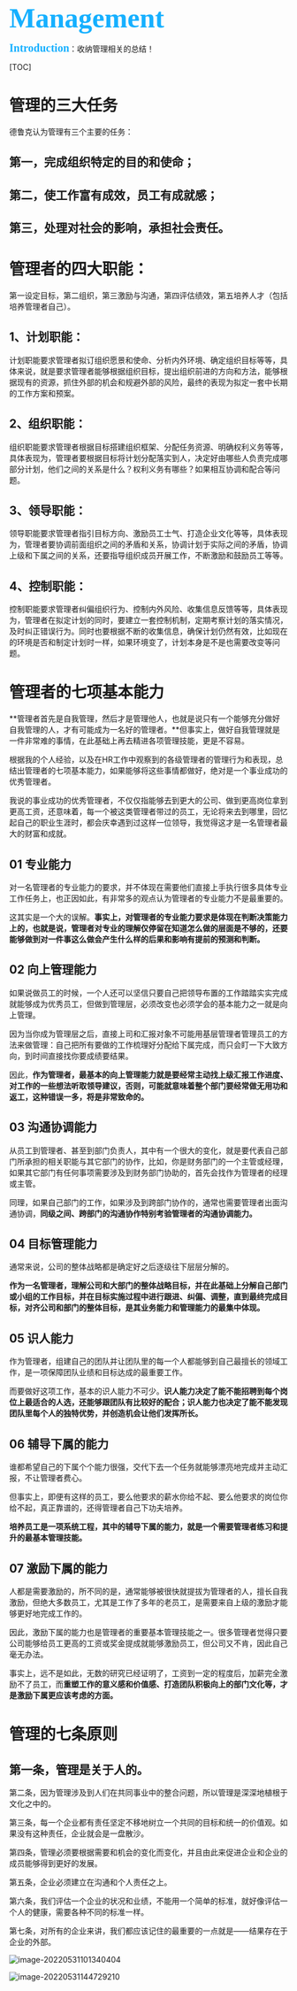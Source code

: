 <div style="color:#16b0ff;font-size:50px;font-weight: 900;text-shadow: 5px 5px 10px var(--theme-color);font-family: 'Comic Sans MS';">Management</div>

<span style="color:#16b0ff;font-size:20px;font-weight: 900;font-family: 'Comic Sans MS';">Introduction</span>：收纳管理相关的总结！

[TOC]

# 管理的三大任务

德鲁克认为管理有三个主要的任务：

## 第一，完成组织特定的目的和使命；

## 第二，使工作富有成效，员工有成就感；

## 第三，处理对社会的影响，承担社会责任。







# 管理者的四大职能：

第一设定目标，第二组织，第三激励与沟通，第四评估绩效，第五培养人才（包括培养管理者自己）。

## 1、计划职能：

计划职能要求管理者拟订组织愿景和使命、分析内外环境、确定组织目标等等，具体来说，就是要求管理者能够根据组织目标，提出组织前进的方向和方法，能够根据现有的资源，抓住外部的机会和规避外部的风险，最终的表现为拟定一套中长期的工作方案和预案。

## 2、组织职能：

组织职能要求管理者根据目标搭建组织框架、分配任务资源、明确权利义务等等，具体表现为，管理者要根据目标将计划分配落实到人，决定好由哪些人负责完成哪部分计划，他们之间的关系是什么？权利义务有哪些？如果相互协调和配合等问题。

## 3、领导职能：

领导职能要求管理者指引目标方向、激励员工士气、打造企业文化等等，具体表现为，管理者要协调前面组织之间的矛盾和关系，协调计划于实际之间的矛盾，协调上级和下属之间的关系，还要指导组织成员开展工作，不断激励和鼓励员工等等。

## 4、控制职能：

控制职能要求管理者纠偏组织行为、控制内外风险、收集信息反馈等等，具体表现为，管理者在拟定计划的同时，要建立一套控制机制，定期考察计划的落实情况，及时纠正错误行为。同时也要根据不断的收集信息，确保计划仍然有效，比如现在的环境是否和制定计划时一样，如果环境变了，计划本身是不是也需要改变等问题。



# 管理者的七项基本能力



**管理者首先是自我管理，然后才是管理他人，也就是说只有一个能够充分做好自我管理的人，才有可能成为一名好的管理者。**但事实上，做好自我管理就是一件非常难的事情，在此基础上再去精进各项管理技能，更是不容易。

根据我的个人经验，以及在HR工作中观察到的各级管理者的管理行为和表现，总结出管理者的七项基本能力，如果能够将这些事情都做好，绝对是一个事业成功的优秀管理者。



我说的事业成功的优秀管理者，不仅仅指能够去到更大的公司、做到更高岗位拿到更高工资，还意味着，每一个被这类管理者带过的员工，无论将来去到哪里，回忆起自己的职业生涯时，都会庆幸遇到过这样一位领导，我觉得这才是一名管理者最大的财富和成就。

## 01 专业能力



对一名管理者的专业能力的要求，并不体现在需要他们直接上手执行很多具体专业工作任务上，也正因如此，有非常多的观点认为管理者的专业能力不是最重要的。



这其实是一个大的误解。**事实上，对管理者的专业能力要求是体现在判断决策能力上的，也就是说，管理者对专业的理解仅停留在知道怎么做的层面是不够的，还要能够做到对一件事这么做会产生什么样的后果和影响有提前的预测和判断。**



## 02 向上管理能力



如果说做员工的时候，一个人还可以坚信只要自己把领导布置的工作踏踏实实完成就能够成为优秀员工，但做到管理层，必须改变也必须学会的基本能力之一就是向上管理。



因为当你成为管理层之后，直接上司和汇报对象不可能用基层管理者管理员工的方法来做管理：自己把所有要做的工作梳理好分配给下属完成，而只会盯一下大致方向，到时间直接找你要成绩要结果。

因此，**作为管理者，最基本的向上管理能力就是要经常主动找上级汇报工作进度、对工作的一些想法听取领导建议，否则，可能就意味着整个部门要经常做无用功和返工，这种错误一多，将是非常致命的。**



## 03 沟通协调能力



从员工到管理者、甚至到部门负责人，其中有一个很大的变化，就是要代表自己部门所承担的相关职能与其它部门的协作，比如，你是财务部门的一个主管或经理，如果其它部门有任何事项需要涉及到财务部门协助的，首先会找作为管理者的经理或主管。



同理，如果自己部门的工作，如果涉及到跨部门协作的，通常也需要管理者出面沟通协调，**同级之间、跨部门的沟通协作特别考验管理者的沟通协调能力。**



## 04 目标管理能力



通常来说，公司的整体战略都是确定好之后逐级往下层层分解的。



**作为一名管理者，理解公司和大部门的整体战略目标，并在此基础上分解自己部门或小组的工作目标，并在目标实施过程中进行跟进、纠偏、调整，直到最终完成目标，对齐公司和部门的整体目标，是其业务能力和管理能力的最集中体现。**



## 05 识人能力



作为管理者，组建自己的团队并让团队里的每一个人都能够到自己最擅长的领域工作，是一项保障团队业绩和目标达成的最重要工作。



而要做好这项工作，基本的识人能力不可少。**识人能力决定了能不能招聘到每个岗位上最适合的人选，还能够跟团队有比较好的配合；识人能力也决定了能不能发现团队里每个人的独特优势，并创造机会让他们发挥所长。**



## 06 辅导下属的能力



谁都希望自己的下属个个能力很强，交代下去一个任务就能够漂亮地完成并主动汇报，不让管理者费心。

但事实上，即便有这样的员工，要么他要求的薪水你给不起、要么他要求的岗位你给不起，真正靠谱的，还得管理者自己下功夫培养。

**培养员工是一项系统工程，其中的辅导下属的能力，就是一个需要管理者练习和提升的最基本管理技能。**



## 07 激励下属的能力



人都是需要激励的，所不同的是，通常能够被很快就提拔为管理者的人，擅长自我激励，但绝大多数员工，尤其是工作了多年的老员工，是需要来自上级的激励才能够更好地完成工作的。

因此，激励下属的能力也是管理者的重要基本管理技能之一。很多管理者觉得只要公司能够给员工更高的工资或奖金提成就能够激励员工，但公司又不肯，因此自己毫无办法。

事实上，远不是如此，无数的研究已经证明了，工资到一定的程度后，加薪完全激励不了员工，而**重塑工作的意义感和价值感、打造团队积极向上的部门文化等，才是激励下属更应该考虑的方面。**



# 管理的七条原则

## 第一条，管理是关于人的。

第二条，因为管理涉及到人们在共同事业中的整合问题，所以管理是深深地植根于文化之中的。

第三条，每一个企业都有责任坚定不移地树立一个共同的目标和统一的价值观。如果没有这种责任，企业就会是一盘散沙。

第四条，管理必须要根据需要和机会的变化而变化，并且由此来促进企业和企业的成员能够得到更好的发展。

第五条，企业必须建立在沟通和个人责任之上。

第六条，我们评估一个企业的状况和业绩，不能用一个简单的标准，就好像评估一个人的健康，需要各种不同的标准一样。

第七条，对所有的企业来讲，我们都应该记住的最重要的一点就是——结果存在于企业的外部。

![image-20220531101340404](images/management/image-20220531101340404.png)

![image-20220531144729210](images/management/image-20220531144729210.png)

